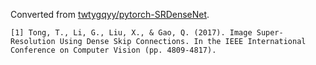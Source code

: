 Converted from [twtygqyy/pytorch-SRDenseNet](https://github.com/twtygqyy/pytorch-SRDenseNet/tree/a3185aa9838d1746a6c133caa7b57aaad1e40fd0).

```
[1] Tong, T., Li, G., Liu, X., & Gao, Q. (2017). Image Super-Resolution Using Dense Skip Connections. In the IEEE International Conference on Computer Vision (pp. 4809-4817).
```